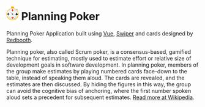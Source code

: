 # <img src="icon.svg" width="32px"/> Planning Poker

Planning Poker Application built using [Vue](https://vuejs.org/), [Swiper](https://idangero.us/swiper) and cards designed by [Redbooth](https://github.com/redbooth/Scrum-poker-cards).

Planning poker, also called Scrum poker, is a consensus-based, gamified technique for estimating, mostly used to estimate effort or relative size of development goals in software development. In planning poker, members of the group make estimates by playing numbered cards face-down to the table, instead of speaking them aloud. The cards are revealed, and the estimates are then discussed. By hiding the figures in this way, the group can avoid the cognitive bias of anchoring, where the first number spoken aloud sets a precedent for subsequent estimates. [Read more at Wikipedia](https://en.wikipedia.org/wiki/Planning_poker).
